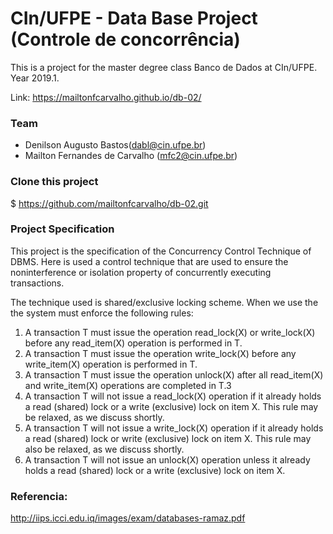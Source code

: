 # CIn/UFPE - Data Base Project (Controle de concorrência)
This is a project for the master degree class Banco de Dados at CIn/UFPE. Year 2019.1.

Link: https://mailtonfcarvalho.github.io/db-02/

### Team
* Denilson Augusto Bastos(dabl@cin.ufpe.br)
* Mailton Fernandes de Carvalho (mfc2@cin.ufpe.br)
### Clone this project
$ https://github.com/mailtonfcarvalho/db-02.git

### Project Specification

This project is the specification of the Concurrency Control Technique of DBMS. Here is used a control technique that are used to ensure the noninterference or isolation property of concurrently executing transactions.

The technique used is shared/exclusive locking scheme. When we use the the system must enforce the following rules:

1. A transaction T must issue the operation read_lock(X) or write_lock(X) before any read_item(X) operation is performed in T.
2. A transaction T must issue the operation write_lock(X) before any write_item(X) operation is performed in T.
3. A transaction T must issue the operation unlock(X) after all read_item(X) and write_item(X) operations are completed in T.3
4. A transaction T will not issue a read_lock(X) operation if it already holds a read (shared) lock or a write (exclusive) lock on item X. This rule may be relaxed, as we discuss shortly.
5. A transaction T will not issue a write_lock(X) operation if it already holds a read (shared) lock or write (exclusive) lock on item X. This rule may also be relaxed, as we discuss shortly.
6. A transaction T will not issue an unlock(X) operation unless it already holds a read (shared) lock or a write (exclusive) lock on item X.

### Referencia: 
http://iips.icci.edu.iq/images/exam/databases-ramaz.pdf
